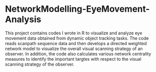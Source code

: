 # NetworkModelling-EyeMovement-Analysis
This project contains codes I wrote in R to visualize and analyze eye movement data obtained from dynamic object tracking tasks.
The code reads scanpath sequence data and then develops a directed weighted network model to visualize the overall visual scanning strategy of an observer. In addition, the code also calculates various network centrality measures to identify the important targtes with respect to the visual scanning strategy of the observer. 

